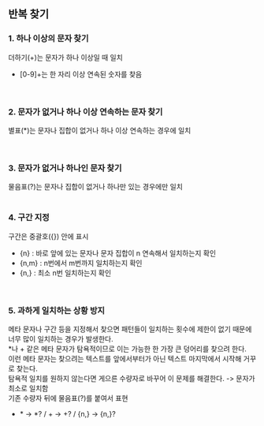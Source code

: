 ## 반복 찾기
### 1. 하나 이상의 문자 찾기
더하기(+)는 문자가 하나 이상일 때 일치</br>
- [0-9]+는 한 자리 이상 연속된 숫자를 찾음

</br>

### 2. 문자가 없거나 하나 이상 연속하는 문자 찾기
별표(*)는 문자나 집합이 없거나 하나 이상 연속하는 경우에 일치</br>

</br>

### 3. 문자가 없거나 하나인 문자 찾기
물음표(?)는 문자나 집합이 없거나 하나만 있는 경우에만 일치</br>
</br>

### 4. 구간 지정
구간은 중괄호({}) 안에 표시</br>
- {n} : 바로 앞에 있는 문자나 문자 집합이 n 연속해서 일치하는지 확인
- {n,m} : n번에서 m번까지 일치하는지 확인
- {n,} : 최소 n번 일치하는지 확인

</br>

### 5. 과하게 일치하는 상황 방지
메타 문자나 구간 등을 지정해서 찾으면 패턴들이 일치하는 횟수에 제한이 없기 때문에 너무 많이 일치하는 경우가 발생한다.</br>
*나 + 같은 메타 문자가 탐욕적이므로 이는 가능한 한 가장 큰 덩어리를 찾으려 한다.</br>
이런 메타 문자는 찾으려는 텍스트를 앞에서부터가 아닌 텍스트 마지막에서 시작해 거꾸로 찾는다.</br>
탐욕적 일치를 원하지 않는다면 게으른 수량자로 바꾸어 이 문제를 해결한다. -> 문자가 최소로 일치함</br>
기존 수량자 뒤에 물음표(?)를 붙여서 표현</br>

- \* -> *? /  + -> +? / {n,} -> {n,}?
